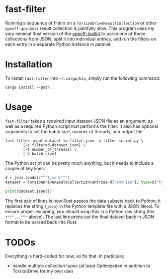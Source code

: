# fast-filter

Running a sequence of filters on a `TorsionDriveResultCollection` or other
`openff-qcsubmit` result collection is painfully slow. This program uses my very
minimal Rust version of the
[openff-toolkit](https://github.com/ntBre/openff-toolkit) to parse one of these
collections from JSON, split it into individual entries, and run the filters on
each entry in a separate Python instance in parallel.

# Installation

To install `fast-filter` into `~/.cargo/bin`, simply run the following command:

```shell
cargo install --path .
```

# Usage

`fast-filter` takes a required input dataset JSON file as an argument, as well
as a required Python script that performs the filter. It also has optional
arguments to set the batch size, number of threads, and output file:

``` shell
fast-filter input-dataset-to-filter.json -p filter-script.py \
	    [-o filtered-dataset.json] \
	    [-t number_of_threads] \
	    [-b batch_size]
```

The Python script can be pretty much anything, but it needs to include a couple
of key lines:

``` python
d = json.loads(r"""{json}""")
dataset = TorsionDriveResultCollection(entries=d["entries"], type=d["type"])
...
print(dataset.json())
```

The first pair of lines is how Rust passes the data subsets back to Python; it
replaces the string `{json}` in the Python template file with a JSON literal. To
ensure proper escaping, you should wrap this in a Python raw string (the
`r"""..."""` above). The last line prints out the final dataset back in JSON
format to be parsed back into Rust.

# TODOs

Everything is hard-coded for now, so fix that. In particular,
- handle multiple collection types (at least Optimization in addition to
  TorsionDrive for my own use)
